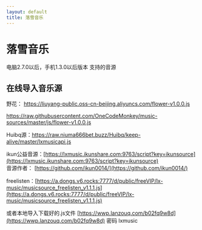 ```yaml
---
layout: default
title: 落雪音乐
---
```


# 落雪音乐

电脑2.7.0以后，手机1.3.0以后版本 支持的音源

## 在线导入音乐源

野花： [https://liuyang-public.oss-cn-beijing.aliyuncs.com/flower-v1.0.0.js ](https://liuyang-public.oss-cn-beijing.aliyuncs.com/flower-v1.0.0.js)  

[https://raw.githubusercontent.com/OneCodeMonkey/music-sources/master/js/flower-v1.0.0.js ](https://raw.githubusercontent.com/OneCodeMonkey/music-sources/master/js/flower-v1.0.0.js) 

Huibq源：https://raw.niuma666bet.buzz/Huibq/keep-alive/master/lxmusicapi.js

ikun公益音源：[https://lxmusic.ikunshare.com:9763/script?key=ikunsource](https://lxmusic.ikunshare.com:9763/script?key=ikunsource)  
音源作者： [https://github.com/ikun0014/](https://github.com/ikun0014/)

freelisten：[https://a.dongs.v6.rocks:7777/d/public/freeVIP/lx-music/musicsource_freelisten_v1.1.1.js](https://a.dongs.v6.rocks:7777/d/public/freeVIP/lx-music/musicsource_freelisten_v1.1.1.js)

或者本地导入下载好的.js文件 [https://wwp.lanzouq.com/b02fq9w8d](https://wwp.lanzouq.com/b02fq9w8d) 密码 lxmusic
